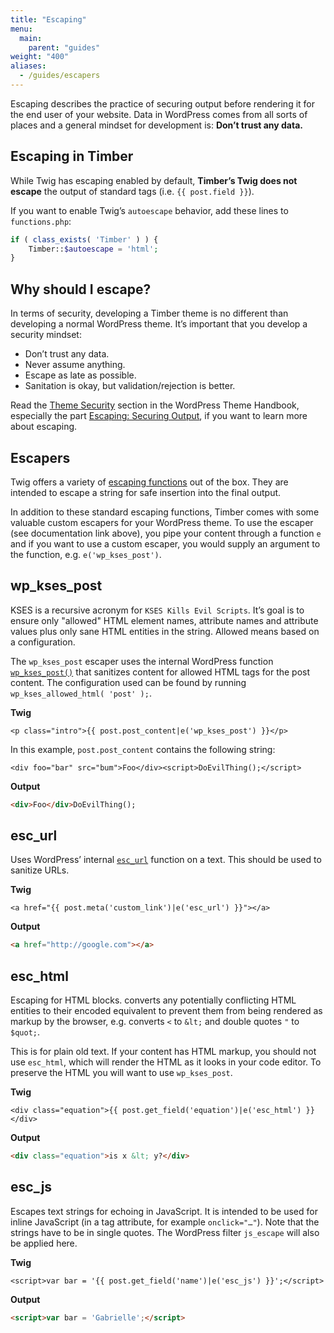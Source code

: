 ```yaml
---
title: "Escaping"
menu:
  main:
    parent: "guides"
weight: "400"
aliases:
  - /guides/escapers
---
```


Escaping describes the practice of securing output before rendering it for the end user of your website. Data in WordPress comes from all sorts of places and a general mindset for development is: **Don’t trust any data.**

## Escaping in Timber

While Twig has escaping enabled by default, **Timber’s Twig does not escape** the output of standard tags (i.e. `{{ post.field }}`).

If you want to enable Twig’s `autoescape` behavior, add these lines to `functions.php`:

```php
if ( class_exists( 'Timber' ) ) {
    Timber::$autoescape = 'html'; 
}
```

## Why should I escape?

In terms of security, developing a Timber theme is no different than developing a normal WordPress theme. It’s important that you develop a security mindset:

- Don’t trust any data.
- Never assume anything.
- Escape as late as possible.
- Sanitation is okay, but validation/rejection is better.

Read the [Theme Security](https://developer.wordpress.org/themes/theme-security/) section in the WordPress Theme Handbook, especially the part [Escaping: Securing Output](https://developer.wordpress.org/themes/theme-security/data-sanitization-escaping/#escaping-securing-output), if you want to learn more about escaping.


## Escapers

Twig offers a variety of [escaping functions](http://twig.sensiolabs.org/doc/filters/escape.html) out of the box. They are intended to escape a string for safe insertion into the final output.

In addition to these standard escaping functions, Timber comes with some valuable custom escapers for your WordPress theme. To use the escaper (see documentation link above), you pipe your content through a function `e` and if you want to use a custom escaper, you would supply an argument to the function, e.g. `e('wp_kses_post')`.

## wp_kses_post

KSES is a recursive acronym for `KSES Kills Evil Scripts`. It’s goal is to ensure only "allowed" HTML element names, attribute names and attribute values plus only sane HTML entities in the string. Allowed means based on a configuration.

The `wp_kses_post` escaper uses the internal WordPress function [`wp_kses_post()`](https://codex.wordpress.org/Function_Reference/wp_kses_post) that sanitizes content for allowed HTML tags for the post content. The configuration used can be found by running ` wp_kses_allowed_html( 'post' );`.

**Twig**

```twig
<p class="intro">{{ post.post_content|e('wp_kses_post') }}</p>
```

In this example, `post.post_content` contains the following string:

```
<div foo="bar" src="bum">Foo</div><script>DoEvilThing();</script>
```

**Output**

```html
<div>Foo</div>DoEvilThing();
```

## esc_url

Uses WordPress’ internal [`esc_url`](https://codex.wordpress.org/Function_Reference/esc_url) function on a text. This should be used to sanitize URLs.

**Twig**

```twig
<a href="{{ post.meta('custom_link')|e('esc_url') }}"></a>
```

**Output**

```html
<a href="http://google.com"></a>
```

## esc_html

Escaping for HTML blocks. converts any potentially conflicting HTML entities to their encoded equivalent to prevent them from being rendered as markup by the browser, e.g. converts `<` to `&lt;` and double quotes `"` to `$quot;`.

This is for plain old text. If your content has HTML markup, you should not use `esc_html`, which will render the HTML as it looks in your code editor. To preserve the HTML you will want to use `wp_kses_post`.

**Twig**

```twig
<div class="equation">{{ post.get_field('equation')|e('esc_html') }}</div>
```

**Output**

```html
<div class="equation">is x &lt; y?</div>
```

## esc_js

Escapes text strings for echoing in JavaScript. It is intended to be used for inline JavaScript (in a tag attribute, for example `onclick="…"`). Note that the strings have to be in single quotes. The WordPress filter `js_escape` will also be applied here.

**Twig**

```twig
<script>var bar = '{{ post.get_field('name')|e('esc_js') }}';</script>
```

**Output**

```html
<script>var bar = 'Gabrielle';</script>
```
